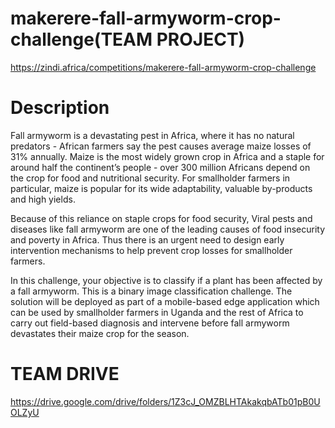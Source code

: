 # makerere-fall-armyworm-crop-challenge(TEAM PROJECT)
https://zindi.africa/competitions/makerere-fall-armyworm-crop-challenge

# Description
Fall armyworm is a devastating pest in Africa, where it has no natural predators - African farmers say the pest causes average maize losses of 31% annually. Maize is the most widely grown crop in Africa and a staple for around half the continent’s people - over 300 million Africans depend on the crop for food and nutritional security. For smallholder farmers in particular, maize is popular for its wide adaptability, valuable by-products and high yields.

Because of this reliance on staple crops for food security, Viral pests and diseases like fall armyworm are one of the leading causes of food insecurity and poverty in Africa. Thus there is an urgent need to design early intervention mechanisms to help prevent crop losses for smallholder farmers.

In this challenge, your objective is to classify if a plant has been affected by a fall armyworm. This is a binary image classification challenge. The solution will be deployed as part of a mobile-based edge application which can be used by smallholder farmers in Uganda and the rest of Africa to carry out field-based diagnosis and intervene before fall armyworm devastates their maize crop for the season.

# TEAM DRIVE
https://drive.google.com/drive/folders/1Z3cJ_OMZBLHTAkakqbATb01pB0UOLZyU
